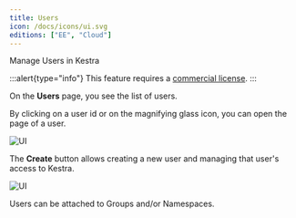 ```yaml
---
title: Users
icon: /docs/icons/ui.svg
editions: ["EE", "Cloud"]
---
```


Manage Users in Kestra

:::alert{type="info"}
This feature requires a [commercial license](/pricing).
:::

On the **Users** page, you see the list of users.

By clicking on a user id or on the magnifying glass icon, you can open the page of a user.

![UI](/docs/user-interface-guide/17-EE-Users.png)

The **Create** button allows creating a new user and managing that user's access to Kestra.

![UI](/docs/user-interface-guide/18-EE-Users-Create.png)

Users can be attached to Groups and/or Namespaces.
